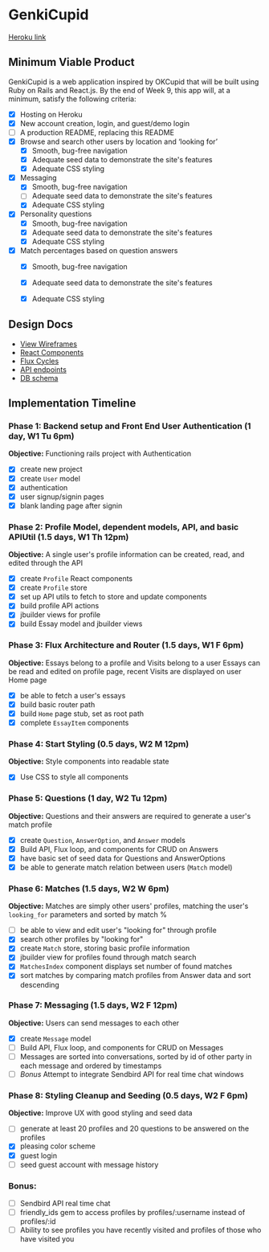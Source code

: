 # GenkiCupid

[Heroku link][heroku]

[heroku]: http://genkicupid.herokuapp.com

## Minimum Viable Product

GenkiCupid is a web application inspired by OKCupid that will be built using Ruby on Rails and React.js.  By the end of Week 9, this app will, at a minimum, satisfy the following criteria:

- [x] Hosting on Heroku
- [x] New account creation, login, and guest/demo login
- [ ] A production README, replacing this README
- [x] Browse and search other users by location and ‘looking for’
    - [x] Smooth, bug-free navigation
    - [x] Adequate seed data to demonstrate the site's features
    - [x] Adequate CSS styling
- [x] Messaging
  - [x] Smooth, bug-free navigation
  - [ ] Adequate seed data to demonstrate the site's features
  - [x] Adequate CSS styling
- [x] Personality questions   
  - [x] Smooth, bug-free navigation
  - [x] Adequate seed data to demonstrate the site's features
  - [x] Adequate CSS styling
- [x] Match percentages based on question answers
  - [x] Smooth, bug-free navigation
  - [x] Adequate seed data to demonstrate the site's features
  - [x] Adequate CSS styling


## Design Docs
* [View Wireframes][views]
* [React Components][components]
* [Flux Cycles][flux-cycles]
* [API endpoints][api-endpoints]
* [DB schema][schema]

[views]: docs/views.md
[components]: docs/components.md
[flux-cycles]: docs/flux-cycles.md
[api-endpoints]: docs/api-endpoints.md
[schema]: docs/schema.md

## Implementation Timeline

### Phase 1: Backend setup and Front End User Authentication (1 day, W1 Tu 6pm)

**Objective:** Functioning rails project with Authentication

- [x] create new project
- [x] create `User` model
- [x] authentication
- [x] user signup/signin pages
- [x] blank landing page after signin

### Phase 2: Profile Model, dependent models, API, and basic APIUtil (1.5 days, W1 Th 12pm)

**Objective:** A single user's profile information can be created, read, and edited through the API

- [x] create `Profile` React components
- [x] create `Profile` store
- [x] set up API utils to fetch to store and update components
- [x] build profile API actions
- [x] jbuilder views for profile
- [x] build Essay model and jbuilder views

### Phase 3: Flux Architecture and Router (1.5 days, W1 F 6pm)

**Objective:** Essays belong to a profile and Visits belong to a user
Essays can be read and edited on profile page, recent Visits are displayed on user Home page

- [x] be able to fetch a user's essays
- [x] build basic router path
- [x] build `Home` page stub, set as root path
- [x] complete `EssayItem` components

### Phase 4: Start Styling (0.5 days, W2 M 12pm)

**Objective:** Style components into readable state

- [x] Use CSS to style all components

### Phase 5: Questions (1 day, W2 Tu 12pm)

**Objective:** Questions and their answers are required to generate a user's match profile

- [x] create `Question`, `AnswerOption`, and `Answer` models
- [x] Build API, Flux loop, and components for CRUD on Answers
- [x] have basic set of seed data for Questions and AnswerOptions
- [x] be able to generate match relation between users (`Match` model)

### Phase 6: Matches (1.5 days, W2 W 6pm)

**Objective:** Matches are simply other users' profiles, matching the user's `looking_for` parameters and sorted by match %

- [ ] be able to view and edit user's "looking for" through profile
- [x] search other profiles by "looking for"
- [x] create `Match` store, storing basic profile information
- [x] jbuilder view for profiles found through match search
- [x] `MatchesIndex` component displays set number of found matches
- [x] sort matches by comparing match profiles from Answer data and sort descending

### Phase 7: Messaging (1.5 days, W2 F 12pm)

**Objective:** Users can send messages to each other

- [x] create `Message` model
- [ ] Build API, Flux loop, and components for CRUD on Messages
- [ ] Messages are sorted into conversations, sorted by id of other party in each message and ordered by timestamps
- [ ] *Bonus* Attempt to integrate Sendbird API for real time chat windows

### Phase 8: Styling Cleanup and Seeding (0.5 days, W2 F 6pm)

**Objective:** Improve UX with good styling and seed data

- [ ] generate at least 20 profiles and 20 questions to be answered on the profiles
- [x] pleasing color scheme
- [x] guest login
- [ ] seed guest account with message history

### Bonus:
- [ ] Sendbird API real time chat
- [ ] friendly_ids gem to access profiles by profiles/:username instead of profiles/:id
- [ ] Ability to see profiles you have recently visited and profiles of those who have visited you

[phase-one]: docs/phases/phase1.md
[phase-two through phase-4]: docs/phases/phase2-4.md
[phase-five]: docs/phases/phase5.md
[phase-six]: docs/phases/phase6.md
[phase-seven]: docs/phases/phase7.md
